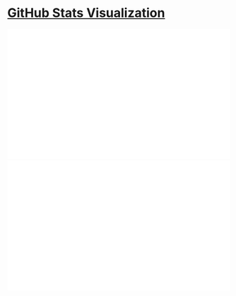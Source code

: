 # [GitHub Stats Visualization](https://github.com/mehrol911/github-stats)

<a href="https://github.com/jstrieb/github-stats">

![](https://github.com/mehrol911/github-stats/blob/master/generated/overview.svg)
![](https://github.com/mehrol911/github-stats/blob/master/generated/languages.svg)

</a>
